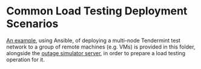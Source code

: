 # Common Load Testing Deployment Scenarios

[An example](./tendermint-testnet.md), using Ansible, of deploying a multi-node
Tendermint test network to a group of remote machines (e.g. VMs) is provided in
this folder, alongside the [outage simulator
server](../cmd/tm-outage-sim-server/), in order to prepare a load testing
operation for it.

